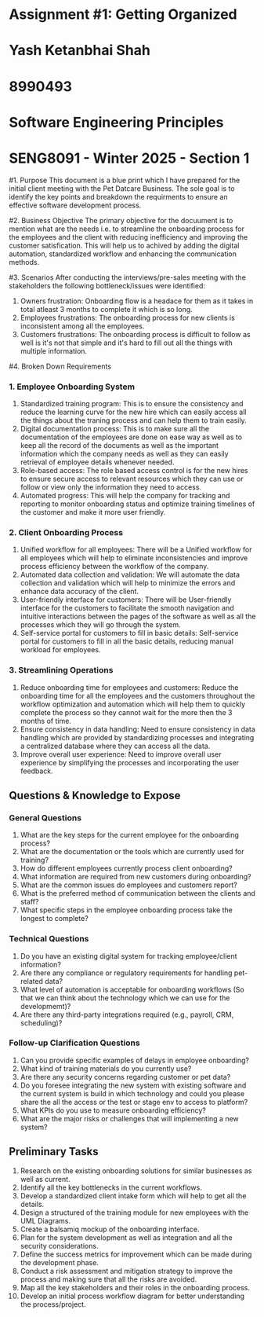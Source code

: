 # Assignment #1: Getting Organized

# Yash Ketanbhai Shah
# 8990493
# Software Engineering Principles
# SENG8091 - Winter 2025 - Section 1

#1. Purpose
This document is a blue print which I have prepared for the initial client meeting with the Pet Datcare Business. The sole goal is to identify the key points and breakdown the requirments to ensure an effective software development process.

#2. Business Objective
The primary objective for the docuument is to mention what are the needs i.e. to streamline the onboarding process for the employees and the client with reducing inefficiency and improving the customer satisfication. This will help us to achived by adding the digital automation, standardized workflow and enhancing the communication methods.

#3. Scenarios
After conducting the interviews/pre-sales meeting with the stakeholders the following bottleneck/issues were identified:
1. Owners frustration: Onboarding flow is a headace for them as it takes in total atleast 3 months to complete it which is so long.
2. Employees frustrations: The onboarding process for new clients is inconsistent among all the employees.
3. Customers frustrations: The onboarding process is difficult to follow as well is it's not that simple and it's hard to fill out all the things with multiple information.

#4. Broken Down Requirements
### 1. Employee Onboarding System
1. Standardized training program: This is to ensure the consistency and reduce the learning curve for the new hire which can easily access all the things about the traning process and can help them to train easily.
2. Digital documentation process: This is to make sure all the documentation of the employees are done on ease way as well as to keep all the record of the documents as well as the important information which the company needs as well as they can easily retrieval of employee details whenever  needed.
3. Role-based access: The role based access control is for the new hires to ensure secure access to relevant resources which they can use or follow or view only the information they need to access.
4. Automated progress: This will help the company for tracking and reporting to monitor onboarding status and optimize training timelines of the customer and make it more user friendly.


### 2. Client Onboarding Process
1. Unified workflow for all employees: There will be a Unified workflow for all employees which will help to eliminate inconsistencies and improve process efficiency between the workflow of the company.
2. Automated data collection and validation: We will automate the data collection and validation which will help to minimize the errors and enhance data accuracy of the client.
3. User-friendly interface for customers: There will be User-friendly interface for the customers to facilitate the smooth navigation and intuitive interactions between the pages of the software as well as all the processes which they will go through the system.
4. Self-service portal for customers to fill in basic details: Self-service portal for customers to fill in all the basic details, reducing manual workload for employees.


### 3. Streamlining Operations
1. Reduce onboarding time for employees and customers: Reduce the onboarding time for all the employees and the customers throughout the workflow optimization and automation which will help them to quickly complete the process so they cannot wait for the more then the 3 months of time.
2. Ensure consistency in data handling: Need to ensure consistency in data handling which are provided by standardizing processes and integrating a centralized database where they can access all the data.
3. Improve overall user experience: Need to improve overall user experience by simplifying the processes and incorporating the user feedback.

## Questions & Knowledge to Expose
### General Questions
1. What are the key steps for the current employee for the onboarding process?
2. What are the documentation or the tools which are currently used for training?
3. How do different employees currently process client onboarding?
4. What information are required from new customers during onboarding?
5. What are the common issues do employees and customers report?
6. What is the preferred method of communication between the clients and staff?
7. What specific steps in the employee onboarding process take the longest to complete?

### Technical Questions
1. Do you have an existing digital system for tracking employee/client information?
2. Are there any compliance or regulatory requirements for handling pet-related data?
3. What level of automation is acceptable for onboarding workflows (So that we can think about the technology which we can use for the developmemt)?
4. Are there any third-party integrations required (e.g., payroll, CRM, scheduling)?

### Follow-up Clarification Questions
1. Can you provide specific examples of delays in employee onboarding?
2. What kind of training materials do you currently use?
3. Are there any security concerns regarding customer or pet data?
4. Do you foresee integrating the new system with existing software and the current system is build in which technology and could you please share the all the access or the test or stage env to access to platform?
5. What KPIs do you use to measure onboarding efficiency?
6. What are the major risks or challenges that will implementing a new system?

## Preliminary Tasks
1. Research on the existing onboarding solutions for similar businesses as well as current.
2. Identify all the key bottlenecks in the current workflows.
3. Develop a standardized client intake form which will help to get all the details.
4. Design a structured of the training module for new employees with the UML Diagrams.
5. Create a balsamiq mockup of the onboarding interface.
6. Plan for the system development as well as integration and all the security considerations.
7. Define the success metrics for improvement which can be made during the development phase.
8. Conduct a risk assessment and mitigation strategy to improve the process and making sure that all the risks are avoided.
9. Map all the key stakeholders and their roles in the onboarding process.
10. Develop an initial process workflow diagram for better understanding the process/project.
